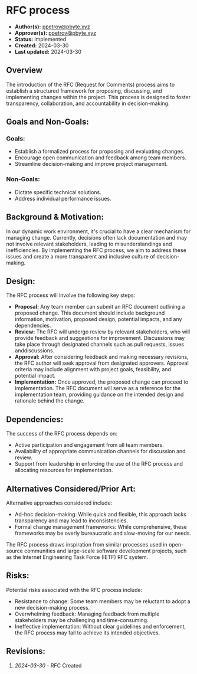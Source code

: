 # RFC process

- **Author(s):** <ppetrov@pbyte.xyz>
- **Approver(s):** <ppetrov@pbyte.xyz>
- **Status:** Implemented
- **Created:** 2024-03-30
- **Last updated:** 2024-03-30

## Overview

The introduction of the RFC (Request for Comments) process aims to establish a
structured framework for proposing, discussing, and implementing changes within 
the project. This process is designed to foster transparency, 
collaboration, and accountability in decision-making.

## Goals and Non-Goals:

### Goals:

- Establish a formalized process for proposing and evaluating changes.
- Encourage open communication and feedback among team members.
- Streamline decision-making and improve project management.

### Non-Goals:

- Dictate specific technical solutions.
- Address individual performance issues.

## Background & Motivation:

In our dynamic work environment, it's crucial to have a clear mechanism for 
managing change. Currently, decisions often lack documentation and may not 
involve relevant stakeholders, leading to misunderstandings and inefficiencies. 
By implementing the RFC process, we aim to address these issues and create 
a more transparent and inclusive culture of decision-making.

## Design:

The RFC process will involve the following key steps:

- **Proposal:** Any team member can submit an RFC document outlining a proposed change. This document should include background information, motivation, proposed design, potential impacts, and any dependencies.
- **Review:** The RFC will undergo review by relevant stakeholders, who will provide feedback and suggestions for improvement. Discussions may take place through designated channels such as pull requests, issues anddiscussions.
- **Approval:** After considering feedback and making necessary revisions, the RFC author will seek approval from designated approvers. Approval criteria may include alignment with project goals, feasibility, and potential impact.
- **Implementation:** Once approved, the proposed change can proceed to implementation. The RFC document will serve as a reference for the implementation team, providing guidance on the intended design and rationale behind the change.

## Dependencies:

The success of the RFC process depends on:

- Active participation and engagement from all team members.
- Availability of appropriate communication channels for discussion and review.
- Support from leadership in enforcing the use of the RFC process and allocating resources for implementation.

## Alternatives Considered/Prior Art:

Alternative approaches considered include:

- Ad-hoc decision-making: While quick and flexible, this approach lacks transparency and may lead to inconsistencies.
- Formal change management frameworks: While comprehensive, these frameworks may be overly bureaucratic and slow-moving for our needs.

The RFC process draws inspiration from similar processes used in open-source communities and large-scale software development projects, such as the Internet Engineering Task Force (IETF) RFC system.

## Risks:

Potential risks associated with the RFC process include:

- Resistance to change: Some team members may be reluctant to adopt a new decision-making process.
- Overwhelming feedback: Managing feedback from multiple stakeholders may be challenging and time-consuming.
- Ineffective implementation: Without clear guidelines and enforcement, the RFC process may fail to achieve its intended objectives.

## Revisions:

1. *2024-03-30* - RFC Created
